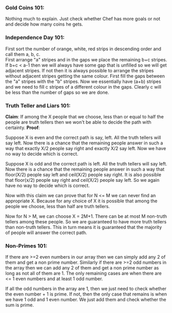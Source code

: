 ### Gold Coins 101:

Nothing much to explain. Just check whether Chef has more goals or not and decide how many coins he gets.

### Independence Day 101:

First sort the number of orange, white, red strips in descending order and call them a, b, c. <br />
First arrange "a" stripes and in the gaps we place the remaining b+c stripes. If b+c < a-1 then we will always have some gap that is unfilled so we will get adjacent stripes.
If not then it is always possible to arrange the stripes without adjacent stripes getting the same colour.
First fill the gaps between the "a" stripes with the "b" stripes. Now we essentially have (a+b) stripes and we need to fill c stripes of a different colour in the gaps.
Clearly c will be less than the number of gaps so we are done.

### Truth Teller and Liars 101:
**Claim**: If among the X people that we choose, less than or equal to half the people are truth tellers then we won't be able to decide the path with certainty.
**Proof**:

Suppose X is even and the correct path is say, left. All the truth tellers will say left. Now there is a chance that the remaining people answer in such a way that exactly X/2 people say right and exactly X/2 say left. Now we have no way to decide which is correct.

Suppose X is odd and the correct path is left. All the truth tellers will say left. Now there is a chance that the remaining people answer in such a way that floor(X/2) people say left and ceil(X/2) people say right.
It is also possible that floor(x/2) people say right and ceil(X/2) people say left.
So we again have no way to decide which is correct.

Now with this claim we can prove that for N <= M we can never find an appropriate X. Because for any choice of X it is possible that among the people we choose, less than half are truth tellers.

Now for N > M, we can choose X = 2M+1. There can be at most M non-truth tellers among these people. So we are guaranteed to have more truth tellers than non-truth tellers. This in turn means it is guaranteed that the majority of people will answer the correct path.

### Non-Primes 101:
If there are >=2 even numbers in our array then we can simply add any 2 of them and get a non prime number. 
Similarly if there are >=2 odd numbers in the array then we can add any 2 of them and get a non prime number as long as not all of them are 1.
The only remaining cases are when there are <= 1 even numbers and at least 1 odd number. 

If all the odd numbers in the array are 1, then we just need to check whether the even number + 1 is prime.
If not, then the only case that remains is when we have 1 odd and 1 even number. We just add them and check whether the sum is prime.
